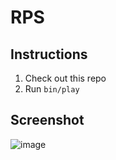 # RPS

## Instructions

1. Check out this repo
1. Run `bin/play`

## Screenshot

![image](https://user-images.githubusercontent.com/16504501/80867775-d69e3480-8cd0-11ea-8543-1f1b97a8c008.png)
